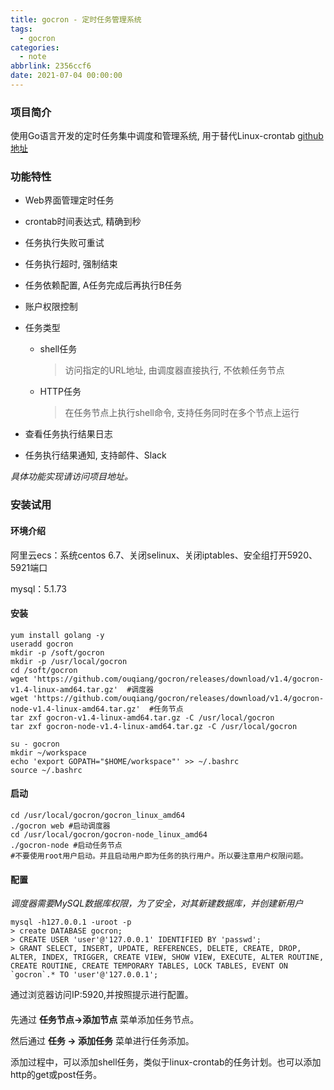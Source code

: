 ```yaml
---
title: gocron - 定时任务管理系统
tags:
  - gocron
categories:
  - note
abbrlink: 2356ccf6
date: 2021-07-04 00:00:00
---
```


### 项目简介

使用Go语言开发的定时任务集中调度和管理系统, 用于替代Linux-crontab [github地址](https://github.com/ouqiang/gocron)

### 功能特性

- Web界面管理定时任务
- crontab时间表达式, 精确到秒
- 任务执行失败可重试
- 任务执行超时, 强制结束
- 任务依赖配置, A任务完成后再执行B任务
- 账户权限控制
- 任务类型
  - shell任务   
    >访问指定的URL地址, 由调度器直接执行, 不依赖任务节点
  - HTTP任务   
    >在任务节点上执行shell命令, 支持任务同时在多个节点上运行

- 查看任务执行结果日志
- 任务执行结果通知, 支持邮件、Slack

*具体功能实现请访问项目地址。*

<!--more-->

### 安装试用

#### 环境介绍

阿里云ecs：系统centos 6.7、关闭selinux、关闭iptables、安全组打开5920、5921端口

mysql：5.1.73

#### 安装

    yum install golang -y
    useradd gocron
    mkdir -p /soft/gocron
    mkdir -p /usr/local/gocron
    cd /soft/gocron
    wget 'https://github.com/ouqiang/gocron/releases/download/v1.4/gocron-v1.4-linux-amd64.tar.gz'  #调度器
    wget 'https://github.com/ouqiang/gocron/releases/download/v1.4/gocron-node-v1.4-linux-amd64.tar.gz'  #任务节点
    tar zxf gocron-v1.4-linux-amd64.tar.gz -C /usr/local/gocron
    tar zxf gocron-node-v1.4-linux-amd64.tar.gz -C /usr/local/gocron
    
    su - gocron
    mkdir ~/workspace
    echo 'export GOPATH="$HOME/workspace"' >> ~/.bashrc
    source ~/.bashrc

#### 启动

    cd /usr/local/gocron/gocron_linux_amd64
    ./gocron web #启动调度器
    cd /usr/local/gocron/gocron-node_linux_amd64
    ./gocron-node #启动任务节点
    #不要使用root用户启动。并且启动用户即为任务的执行用户。所以要注意用户权限问题。

#### 配置

*调度器需要MySQL数据库权限，为了安全，对其新建数据库，并创建新用户*
    
    mysql -h127.0.0.1 -uroot -p
    > create DATABASE gocron;
    > CREATE USER 'user'@'127.0.0.1' IDENTIFIED BY 'passwd';
    > GRANT SELECT, INSERT, UPDATE, REFERENCES, DELETE, CREATE, DROP, ALTER, INDEX, TRIGGER, CREATE VIEW, SHOW VIEW, EXECUTE, ALTER ROUTINE, CREATE ROUTINE, CREATE TEMPORARY TABLES, LOCK TABLES, EVENT ON `gocron`.* TO 'user'@'127.0.0.1'; 


通过浏览器访问IP:5920,并按照提示进行配置。

#### 

先通过 **任务节点->添加节点** 菜单添加任务节点。

然后通过 **任务 -> 添加任务** 菜单进行任务添加。

添加过程中，可以添加shell任务，类似于linux-crontab的任务计划。也可以添加http的get或post任务。
